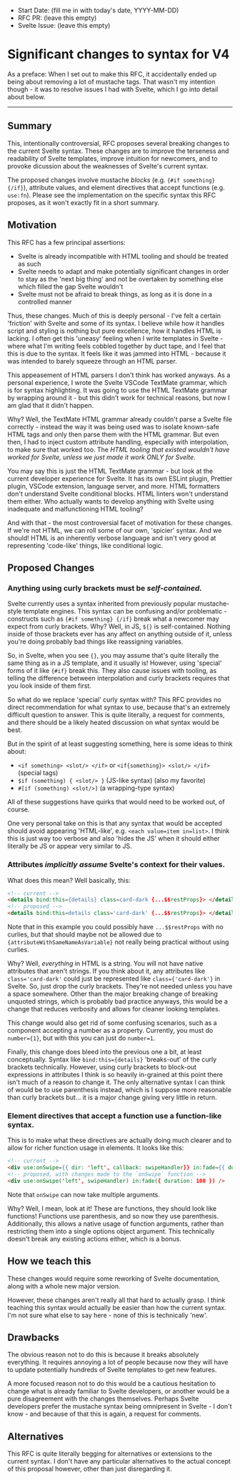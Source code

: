 - Start Date: (fill me in with today's date, YYYY-MM-DD)
- RFC PR: (leave this empty)
- Svelte Issue: (leave this empty)

# Significant changes to syntax for V4

As a preface: When I set out to make this RFC, it accidentally ended up being about removing a lot of mustache tags. That wasn't my intention though - it was to resolve issues I had with Svelte, which I go into detail about below.

***

## Summary

This, intentionally controversial, RFC proposes several breaking changes to the current Svelte syntax. These changes are to improve the terseness and readability of Svelte templates, improve intuition for newcomers, and to provoke dicussion about the weaknesses of Svelte's current syntax.

The proposed changes involve mustache _blocks_ (e.g. `{#if something} {/if}`), attribute values, and element directives that accept functions (e.g. `use:fn`). Please see the implementation on the specific syntax this RFC proposes, as it won't exactly fit in a short summary.

## Motivation

This RFC has a few principal assertions:
- Svelte is already incompatible with HTML tooling and should be treated as such
- Svelte needs to adapt and make potentially significant changes in order to stay as the 'next big thing' and not be overtaken by something else which filled the gap Svelte wouldn't
- Svelte must not be afraid to break things, as long as it is done in a controlled manner

Thus, these changes. Much of this is deeply personal - I've felt a certain 'friction' with Svelte and some of its syntax. I believe while how it handles script and styling is nothing but pure excellence, how it handles HTML is lacking. I often get this 'uneasy' feeling when I write templates in Svelte - where what I'm writing feels cobbled together by duct tape, and I feel that this is due to the syntax. It feels like it was jammed into HTML - because it was intended to barely squeeze through an HTML parser.

This appeasement of HTML parsers I don't think has worked anyways. As a personal experience, I wrote the Svelte VSCode TextMate grammar, which is for syntax highlighting. It was going to use the HTML TextMate grammar by wrapping around it - but this didn't work for technical reasons, but now I am glad that it didn't happen.

Why? Well, the TextMate HTML grammar already couldn't parse a Svelte file correctly - instead the way it was being used was to isolate known-safe HTML tags and only then parse them with the HTML grammar. But even then, I had to inject custom attribute handling, especially with interpolation, to make sure that worked too. The _HTML tooling that existed wouldn't have worked for Svelte, unless we just made it work ONLY for Svelte_.

You may say this is just the HTML TextMate grammar - but look at the current developer experience for Svelte. It has its own ESLint plugin, Prettier plugin, VSCode extension, language server, and more. HTML formatters don't understand Svelte conditional blocks. HTML linters won't understand them either. Who actually wants to develop anything with Svelte using inadequate and malfunctioning HTML tooling?

And with that - the most controversial facet of motivation for these changes. If we're not HTML, we can roll some of our own, 'spicier' syntax. And we should! HTML is an inherently verbose language and isn't very good at representing 'code-like' things, like conditional logic.

## Proposed Changes

### Anything using curly brackets must be _self-contained._
Svelte currently uses a syntax inherited from previously popular mustache-style template engines. This syntax can be confusing and/or problematic - constructs such as `{#if something} {/if}` break what a newcomer may expect from curly brackets. Why? Well, in JS, `${}` is self-contained. Nothing inside of those brackets ever has any affect on anything outside of it, unless you're doing probably bad things like reassigning variables.

So, in Svelte, when you see `{}`, you may assume that's quite literally the same thing as in a JS template, and it usually is! However, using 'special' forms of it like `{#if}` break this. They also cause issues with tooling, as telling the difference between interpolation and curly brackets requires that you look inside of them first.

So what do we replace 'special' curly syntax with? This RFC provides no direct recommendation for what syntax to use, because that's an extremely difficult question to answer. This is quite literally, a request for comments, and there should be a likely heated discussion on what syntax would be best.

But in the spirit of at least suggesting something, here is some ideas to think about:
- `<if something> <slot/> </if>` or `<if{something}> <slot/> </if>` (special tags)
- `$if (something) { <slot/> }` (JS-like syntax) (also my favorite)
- `#[if (something) <slot/>]` (a wrapping-type syntax)

All of these suggestions have quirks that would need to be worked out, of course.

One very personal take on this is that any syntax that would be accepted should avoid appearing 'HTML-like', e.g. `<each value=item in=list>`. I think this is just way too verbose and also 'hides the JS' when it should either literally be JS or appear very similar to JS.
	
### Attributes _implicitly assume_ Svelte's context for their values.

What does this mean? Well basically, this:
```html
<!-- current -->
<details bind:this={details} class=card-dark {...$$restProps}> </details>
<!-- proposed -->
<details bind:this=details class='card-dark' {...$$restProps}> </details>
```
Note that in this example you could possibly have `...$$restProps` with no curlies, but that should maybe not be allowed due to `{attributeWithSameNameAsVariable}` not really being practical without using curlies.

Why? Well, _everything_ in HTML is a string. You will not have native attributes that aren't strings. If you think about it, any attributes like `class='card-dark'` could just be represented like `class={'card-dark'}` in Svelte. So, just drop the curly brackets. They're not needed unless you have a space somewhere. Other than the major breaking change of breaking unquoted strings, which is probably bad practice anyways, this would be a change that reduces verbosity and allows for cleaner looking templates.

This change would also get rid of some confusing scenarios, such as a component accepting a number as a property. Currently, you must do `number={1}`, but with this you can just do `number=1`.

Finally, this change does bleed into the previous one a bit, at least conceptually. Syntax like `bind:this={details}` 'breaks-out' of the curly brackets technically. However, using curly brackets to block-out expressions in attributes I think is so heavily in-grained at this point there isn't much of a reason to change it. The only alternative syntax I can think of would be to use parenthesis instead, which is I suppose more reasonable than curly brackets but... it is a major change giving very little in return.
	
### Element directives that accept a function use a function-like syntax.
This is to make what these directives are actually doing much clearer and to allow for richer function usage in elements. It looks like this:
```html
<!-- current -->
<div use:onSwipe={{ dir: 'left', callback: swipeHandler}} in:fade={{ duration: 100 }} />
<!-- proposed, with changes made to the `onSwipe` function -->
<div use:onSwipe('left', swipeHandler) in:fade({ duration: 100 }) />
```
Note that `onSwipe` can now take multiple arguments.

Why? Well, I mean, look at it! These are functions, they should look like functions! Functions use parenthesis, and so now they use parenthesis. Additionally, this allows a native usage of function arguments, rather than restricting them into a single options object argument. This technically doesn't break any existing actions either, which is a bonus.

## How we teach this

These changes would require some reworking of Svelte documentation, along with a whole new major version.

However, these changes aren't really all that hard to actually grasp. I think teaching this syntax would actually be easier than how the current syntax. I'm not sure what else to say here - none of this is technically 'new'.

## Drawbacks

The obvious reason not to do this is because it breaks absolutely everything. It requires annoying a lot of people because now they will have to update potentially hundreds of Svelte templates to get new features.

A more focused reason not to do this would be a cautious hesitation to change what is already familiar to Svelte developers, or another would be a pure disagreement with the changes themselves. Perhaps Svelte developers prefer the mustache syntax being omnipresent in Svelte - I don't know - and because of that this is again, a request for comments.

## Alternatives

This RFC is quite literally begging for alternatives or extensions to the current syntax. I don't have any particular alternatives to the actual concept of this proposal however, other than just disregarding it.
